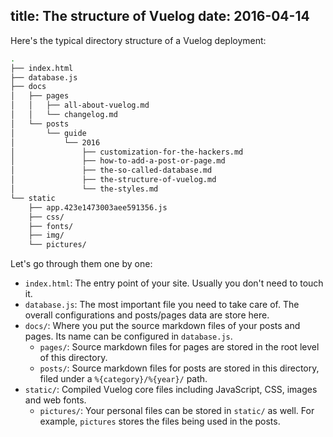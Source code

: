 title: The structure of Vuelog
date: 2016-04-14
---
Here's the typical directory structure of a Vuelog deployment:

```bash
.
├── index.html
├── database.js
├── docs
│   ├── pages
│   │   ├── all-about-vuelog.md
│   │   └── changelog.md
│   └── posts
│       └── guide
│           └── 2016
│               ├── customization-for-the-hackers.md
│               ├── how-to-add-a-post-or-page.md
│               ├── the-so-called-database.md
│               ├── the-structure-of-vuelog.md
│               └── the-styles.md
└── static
    ├── app.423e1473003aee591356.js
    ├── css/
    ├── fonts/
    ├── img/
    └── pictures/
```

<!-- more -->

Let's go through them one by one:

- `index.html`: The entry point of your site. Usually you don't need to touch it.
- `database.js`: The most important file you need to take care of. The overall configurations and posts/pages data are store here.
- `docs/`: Where you put the source markdown files of your posts and pages. Its name can be configured in `database.js`.
   - `pages/`: Source markdown files for pages are stored in the root level of this directory.
   - `posts/`: Source markdown files for posts are stored in this directory, filed under a `%{category}/%{year}/` path.
- `static/`: Compiled Vuelog core files including JavaScript, CSS, images and web fonts.
   - `pictures/`: Your personal files can be stored in `static/` as well. For example, `pictures` stores the files being used in the posts.
